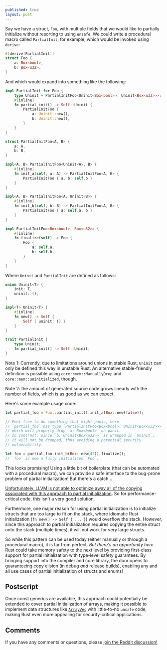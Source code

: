 ```yaml
---
published: true
layout: post
---
```

Say we have a struct, `Foo`, with multiple fields that we would like to partially initialize without resorting to using `unsafe`. We could write a procedural macro called `PartialInit`, for example, which would be invoked using `derive`:

```rust
#[derive(PartialInit)]
struct Foo {
    a: Box<bool>,
    b: Box<u32>,
}
```

And which would expand into something like the following:

```rust
impl PartialInit for Foo {
    type Uninit = PartialInitFoo<Uninit<Box<bool>>, Uninit<Box<u32>>>;
    #[inline]
    fn partial_init() -> Self::Uninit {
        PartialInitFoo {
            a: Uninit::new(),
            b: Uninit::new(),
        }
    }
}

struct PartialInitFoo<A, B> {
    a: A,
    b: B,
}

impl<A, B> PartialInitFoo<Uninit<A>, B> {
    #[inline]
    fn init_a(self, a: A) -> PartialInitFoo<A, B> {
        PartialInitFoo { a, b: self.b }
    }
}

impl<A, B> PartialInitFoo<A, Uninit<B>> {
    #[inline]
    fn init_b(self, b: B) -> PartialInitFoo<A, B> {
        PartialInitFoo { a: self.a, b }
    }
}

impl PartialInitFoo<Box<bool>, Box<u32>> {
    #[inline]
    fn finalize(self) -> Foo {
        Foo {
            a: self.a,
            b: self.b,
        }
    }
}
```

Where `Uninit` and `PartialInit` are defined as follows:

```rust
union Uninit<T> {
    init: T,
    uninit: (),
}

impl<T> Uninit<T> {
    #[inline]
    fn new() -> Self {
        Self { uninit: () }
    }
}

trait PartialInit {
    type Uninit;
    fn partial_init() -> Self::Uninit;
}
```

Note 1: Currently, due to limitations around unions in stable Rust, `Uninit` can only be defined this way in unstable Rust.
An alternative stable-friendly definition is possible using `core::mem::ManuallyDrop` and `core::mem::uninitialized`, though.

Note 2: the amount of generated source code grows linearly with the
number of fields, which is as good as we can expect.

Here's some example usage code:

```rust
let partial_foo = Foo::partial_init().init_a(Box::new(false));

// Feel free to do something that might panic, here.
// `partial_foo` has type `PartialInitFoo<Box<bool>, Uninit<Box<u32>>>`,
// which will properly drop `a: Box<bool>` on panic.
// In contrast, since `b: Uninit<Box<u32>>` is wrapped in `Uninit`,
// it will not be dropped, thus avoiding a potential security
// vulnerability.

let foo = partial_foo.init_b(Box::new(42)).finalize();
// `foo` is now a fully initialized `Foo`.
```

This looks promising! Using a little bit of boilerplate (that can be automated with
a procedural macro), we can provide a safe
interface to the bug-prone problem of partial initialization! But there's a catch...

[Unfortunately, LLVM is not able to optimize away all of the copying associated
with this approach to partial initialization](https://play.rust-lang.org/?gist=e4b00689bc21274119a7ad9a6e6beea3&version=nightly&mode=release).
So for performance-critical code, this isn't a very good solution.

Furthermore, one major reason for using partial initialization is to initialize structs
that are too large to fit on the stack, where idiomatic Rust initialization (`fn new() -> Self { ... }`)
would overflow the stack. However, since this approach to partial initialization
requires copying the entire struct onto the stack (multiple times), it will not
work for very large structs.

So while this pattern can be used today (either manually or through a procedural macro),
it is far from perfect. _But there's an opportunity here._ Rust could take memory safety to the next
level by providing first-class support for partial initialization with type-level safety
guarantees. By bringing support into the compiler and core library, the door opens to
guaranteeing copy elision (in debug *and* release builds),
enabling any and all use cases of partial initialization of structs and enums!

## Postscript

Once const generics are
available, this approach could potentially be extended to cover partial initialization of arrays,
making it possible to implement data structures like 
[`ArrayVec`](https://docs.rs/arrayvec/latest/arrayvec/struct.ArrayVec.html)
with little-to-no `unsafe` code, making Rust even more appealing for security-critical applications.

## Comments

If you have any comments or questions, please [join the Reddit discussion!](https://www.reddit.com/r/rust/comments/98nmge/safe_partial_initialization_in_rust/)
